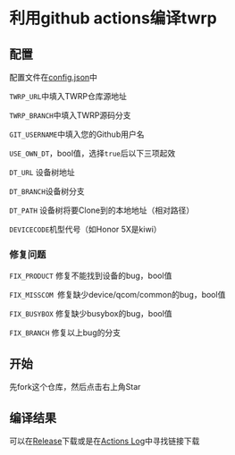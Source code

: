 # 利用github actions编译twrp

## 配置

配置文件在[config.json](https://github.com/Insouciant21/actions_build_twrp/blob/master/config.json)中

<code>TWRP_URL</code>中填入TWRP仓库源地址

<code>TWRP_BRANCH</code>中填入TWRP源码分支

<code>GIT_USERNAME</code>中填入您的Github用户名

<code>USE_OWN_DT</code>，bool值，选择<code>true</code>后以下三项起效

  <code>DT_URL</code> 设备树地址

  <code>DT_BRANCH</code>设备树分支

  <code>DT_PATH</code> 设备树将要Clone到的本地地址（相对路径）

<code>DEVICECODE</code>机型代号（如Honor 5X是kiwi）

### 修复问题

<code>FIX_PRODUCT</code> 修复不能找到设备的bug，bool值

<code>FIX_MISSCOM </code>修复缺少device/qcom/common的bug，bool值

<code>FIX_BUSYBOX</code> 修复缺少busybox的bug，bool值

<code>FIX_BRANCH</code> 修复以上bug的分支

## 开始

先fork这个仓库，然后点击右上角Star

## 编译结果

可以在[Release](https://github.com/Insouciant21/action_build_twrp/releases)下载或是在[Actions Log](https://github.com/Insouciant21/actions_build_twrp/actions)中寻找链接下载
